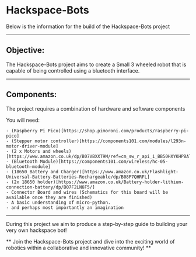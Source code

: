 # Hackspace-Bots

Below is the information for the build of the Hackspace-Bots project

---

## Objective:

The Hackspace-Bots project aims to create a Small 3 wheeled robot that is capable of being controlled using a bluetooth interface.

---

## Components:

The project requires a combination of hardware and software components

You will need:

    - (Raspberry Pi Pico)[https://shop.pimoroni.com/products/raspberry-pi-pico]
    - (Stepper motor controller)[https://components101.com/modules/l293n-motor-driver-module]
    - (2 x Motors and wheels)[https://www.amazon.co.uk/dp/B07VBXXT9M/ref=cm_sw_r_api_i_BB50HXYKHPBAT04PZ3PT_0]
    - (Bluetooth Module)[https://components101.com/wireless/hc-05-bluetooth-module]
    - (18650 Battery and Charger)[https://www.amazon.co.uk/Flashlight-Universal-Battery-Batteries-Rechargeable/dp/B08P7QHRFL]
    - (2x 18650 holder)[https://www.amazon.co.uk/Battery-holder-lithium-connection-battery/dp/B07F2LN6F5/]
    - Connector Board and wires (Schematics for this board will be available once they are finished)
    - A basic understanding of micro-python.
    - and perhaps most importantly an imagination

---
During this project we aim to produce a step-by-step guide to building your very own hackspace bot! 

** Join the Hackspace-Bots project and dive into the exciting world of robotics within a collaborative and innovative community! **